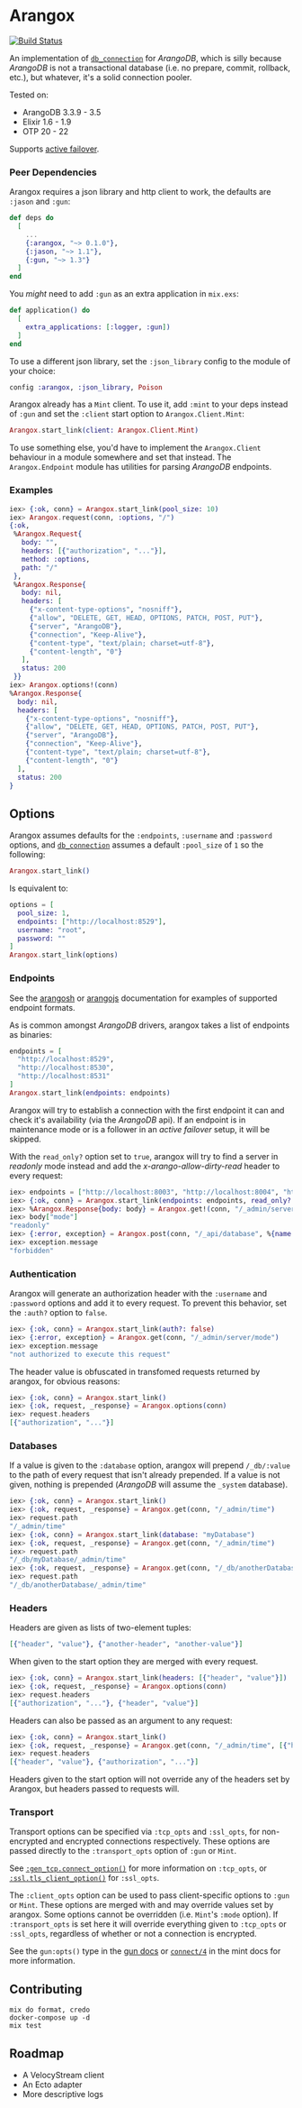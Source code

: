 # Arangox

[![Build Status](https://travis-ci.com/suazithustra/arangox.svg?branch=master)](https://travis-ci.org/suazithustra/arangox)

An implementation of [`db_connection`](https://hex.pm/packages/db_connection)
for _ArangoDB_, which is silly because _ArangoDB_ is not a transactional database (i.e.
no prepare, commit, rollback, etc.), but whatever, it's a solid connection pooler.

Tested on:

- ArangoDB 3.3.9 - 3.5
- Elixir 1.6 - 1.9
- OTP 20 - 22

Supports [active failover](https://www.arangodb.com/docs/stable/architecture-deployment-modes-active-failover-architecture.html).

### Peer Dependencies

Arangox requires a json library and http client to work, the defaults are `:jason` and
`:gun`:

```elixir
def deps do
  [
    ...
    {:arangox, "~> 0.1.0"},
    {:jason, "~> 1.1"},
    {:gun, "~> 1.3"}
  ]
end
```

You _might_ need to add `:gun` as an extra application in `mix.exs`:

```elixir
def application() do
  [
    extra_applications: [:logger, :gun])
  ]
end
```

To use a different json library, set the `:json_library` config to the module of your
choice:

```elixir
config :arangox, :json_library, Poison
```

Arangox already has a `Mint` client. To use it, add `:mint` to your deps instead of
`:gun` and set the `:client` start option to `Arangox.Client.Mint`:

```elixir
Arangox.start_link(client: Arangox.Client.Mint)
```

To use something else, you'd have to implement the `Arangox.Client` behaviour in a
module somewhere and set that instead. The `Arangox.Endpoint` module has utilities
for parsing _ArangoDB_ endpoints.

### Examples

```elixir
iex> {:ok, conn} = Arangox.start_link(pool_size: 10)
iex> Arangox.request(conn, :options, "/")
{:ok,
 %Arangox.Request{
   body: "",
   headers: [{"authorization", "..."}],
   method: :options,
   path: "/"
 },
 %Arangox.Response{
   body: nil,
   headers: [
     {"x-content-type-options", "nosniff"},
     {"allow", "DELETE, GET, HEAD, OPTIONS, PATCH, POST, PUT"},
     {"server", "ArangoDB"},
     {"connection", "Keep-Alive"},
     {"content-type", "text/plain; charset=utf-8"},
     {"content-length", "0"}
   ],
   status: 200
 }}
iex> Arangox.options!(conn)
%Arangox.Response{
  body: nil,
  headers: [
    {"x-content-type-options", "nosniff"},
    {"allow", "DELETE, GET, HEAD, OPTIONS, PATCH, POST, PUT"},
    {"server", "ArangoDB"},
    {"connection", "Keep-Alive"},
    {"content-type", "text/plain; charset=utf-8"},
    {"content-length", "0"}
  ],
  status: 200
}
```

## Options

Arangox assumes defaults for the `:endpoints`, `:username` and `:password` options,
and [`db_connection`](https://hex.pm/packages/db_connection) assumes a default
`:pool_size` of `1` so the following:

```elixir
Arangox.start_link()
```

Is equivalent to:

```elixir
options = [
  pool_size: 1,
  endpoints: ["http://localhost:8529"],
  username: "root",
  password: ""
]
Arangox.start_link(options)
```

### Endpoints

See the
[arangosh](https://www.arangodb.com/docs/stable/programs-arangosh-examples.html) or
[arangojs](https://www.arangodb.com/docs/stable/drivers/js-reference-database.html)
documentation for examples of supported endpoint formats.

As is common amongst _ArangoDB_ drivers, arangox takes a list of endpoints as binaries:

```elixir
endpoints = [
  "http://localhost:8529",
  "http://localhost:8530",
  "http://localhost:8531"
]
Arangox.start_link(endpoints: endpoints)
```

Arangox will try to establish a connection with the first endpoint it can and
check it's availability (via the _ArangoDB_ api). If an endpoint is in maintenance mode
or is a follower in an _active failover_ setup, it will be skipped.

With the `read_only?` option set to `true`, arangox will try to find a server in
_readonly_ mode instead and add the _x-arango-allow-dirty-read_ header to every request:

```elixir
iex> endpoints = ["http://localhost:8003", "http://localhost:8004", "http://localhost:8005"]
iex> {:ok, conn} = Arangox.start_link(endpoints: endpoints, read_only?: true)
iex> %Arangox.Response{body: body} = Arangox.get!(conn, "/_admin/server/mode")
iex> body["mode"]
"readonly"
iex> {:error, exception} = Arangox.post(conn, "/_api/database", %{name: "newDatabase"})
iex> exception.message
"forbidden"
```

### Authentication

Arangox will generate an authorization header with the `:username` and `:password`
options and add it to every request. To prevent this behavior, set the `:auth?`
option to `false`.

```elixir
iex> {:ok, conn} = Arangox.start_link(auth?: false)
iex> {:error, exception} = Arangox.get(conn, "/_admin/server/mode")
iex> exception.message
"not authorized to execute this request"
```

The header value is obfuscated in transfomed requests returned by arangox, for
obvious reasons:

```elixir
iex> {:ok, conn} = Arangox.start_link()
iex> {:ok, request, _response} = Arangox.options(conn)
iex> request.headers
[{"authorization", "..."}]
```

### Databases

If a value is given to the `:database` option, arangox will prepend `/_db/:value`
to the path of every request that isn't already prepended. If a value is not given,
nothing is prepended (_ArangoDB_ will assume the `_system` database).

```elixir
iex> {:ok, conn} = Arangox.start_link()
iex> {:ok, request, _response} = Arangox.get(conn, "/_admin/time")
iex> request.path
"/_admin/time"
iex> {:ok, conn} = Arangox.start_link(database: "myDatabase")
iex> {:ok, request, _response} = Arangox.get(conn, "/_admin/time")
iex> request.path
"/_db/myDatabase/_admin/time"
iex> {:ok, request, _response} = Arangox.get(conn, "/_db/anotherDatabase/_admin/time")
iex> request.path
"/_db/anotherDatabase/_admin/time"
```

### Headers

Headers are given as lists of two-element tuples:

```elixir
[{"header", "value"}, {"another-header", "another-value"}]
```

When given to the start option they are merged with every request.

```elixir
iex> {:ok, conn} = Arangox.start_link(headers: [{"header", "value"}])
iex> {:ok, request, _response} = Arangox.options(conn)
iex> request.headers
[{"authorization", "..."}, {"header", "value"}]
```

Headers can also be passed as an argument to any request:

```elixir
iex> {:ok, conn} = Arangox.start_link()
iex> {:ok, request, _response} = Arangox.get(conn, "/_admin/time", [{"header", "value"}])
iex> request.headers
[{"header", "value"}, {"authorization", "..."}]
```

Headers given to the start option will not override any of the headers set by Arangox,
but headers passed to requests will.

### Transport

Transport options can be specified via `:tcp_opts` and `:ssl_opts`, for non-encrypted and
encrypted connections respectively. These options are passed directly to the `:transport_opts`
option of `:gun` or `Mint`.

See [`:gen_tcp.connect_option()`](http://erlang.org/doc/man/gen_tcp.html#type-connect_option)
for more information on `:tcp_opts`, or [`:ssl.tls_client_option()`](http://erlang.org/doc/man/ssl.html#type-tls_client_option) for `:ssl_opts`.

The `:client_opts` option can be used to pass client-specific options to `:gun` or `Mint`.
These options are merged with and may override values set by arangox. Some options  cannot be
overridden (i.e. `Mint`'s `:mode` option). If `:transport_opts` is set here it will override
everything given to `:tcp_opts` or `:ssl_opts`, regardless of whether or not a connection is
encrypted.

See the `gun:opts()` type in the [gun docs](https://ninenines.eu/docs/en/gun/1.3/manual/gun/)
or [`connect/4`](https://hexdocs.pm/mint/Mint.HTTP.html#connect/4) in the mint docs for more
information.

## Contributing

```
mix do format, credo
docker-compose up -d
mix test
```

## Roadmap

- A VelocyStream client
- An Ecto adapter
- More descriptive logs